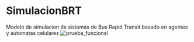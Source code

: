 # SimulacionBRT

Modelo de simulacion de sistemas de Bus Rapid Transit basado en agentes y automatas celulares
![prueba_funcional](https://github.com/user-attachments/assets/081e2a70-55c6-4b12-b9e0-11946d2e5ca5)
